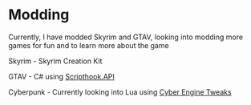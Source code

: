 # Modding
 
Currently, I have modded Skyrim and GTAV, looking into modding more games for fun and to learn more about the game

Skyrim - Skyrim Creation Kit

GTAV - C# using <a href="https://www.gta5-mods.com/tools/script-hook-v">Scripthook.API</a>

Cyberpunk - Currently looking into Lua using <a href="https://wiki.redmodding.org/cyber-engine-tweaks/">Cyber Engine Tweaks</a>
